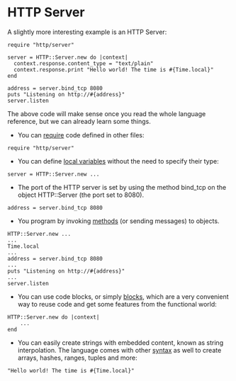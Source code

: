 # HTTP Server

A slightly more interesting example is an HTTP Server:

```crystal
require "http/server"

server = HTTP::Server.new do |context|
  context.response.content_type = "text/plain"
  context.response.print "Hello world! The time is #{Time.local}"
end

address = server.bind_tcp 8080
puts "Listening on http://#{address}"
server.listen
```

The above code will make sense once you read the whole language reference, but we can already learn some things.

* You can [require](../../syntax_and_semantics/requiring_files.html) code defined in other files:

```crystal
require "http/server"
```

* You can define [local variables](../../syntax_and_semantics/local_variables.html) without the need to specify their type:

```crystal
server = HTTP::Server.new ...
```

* The port of the HTTP server is set by using the method bind_tcp on the object HTTP::Server (the port set to 8080).

```crystal
address = server.bind_tcp 8080
```

* You program by invoking [methods](../../syntax_and_semantics/classes_and_methods.html) (or sending messages) to objects.

```crystal
HTTP::Server.new ...
...
Time.local
...
address = server.bind_tcp 8080
...
puts "Listening on http://#{address}"
...
server.listen
```

* You can use code blocks, or simply [blocks](../../syntax_and_semantics/blocks_and_procs.html), which are a very convenient way to reuse code and get some features from the functional world:

```crystal
HTTP::Server.new do |context|
    ...
end
```

* You can easily create strings with embedded content, known as string interpolation. The language comes with other [syntax](../../syntax_and_semantics/literals.html) as well to create arrays, hashes, ranges, tuples and more:

```crystal
"Hello world! The time is #{Time.local}"
```
